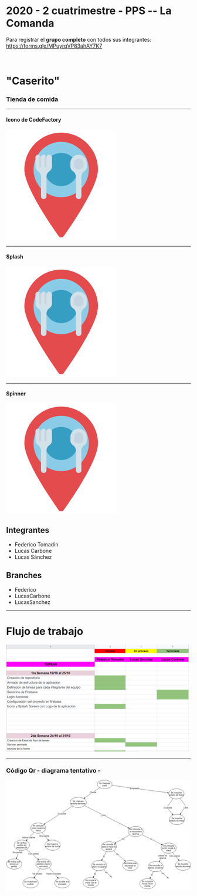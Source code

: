 <h1>2020 - 2 cuatrimestre - PPS -- La Comanda</h1>

Para registrar el <strong>grupo completo</strong> con todos sus integrantes: https://forms.gle/MPuyrqVP83ahAY7K7

<br>

# "Caserito"
### Tienda de comida
<hr>
<h4>Icono de CodeFactory</h4>
<img src="restaurant/src/assets/logo_restaurante.png">
<hr>
<h4>Splash</h4>
<img src="restaurant/src/assets/logo_restaurante.png">
<hr>
<h4>Spinner</h4>
<img src="restaurant/src/assets/logo_restaurante.png">


## Integrantes
- Federico Tomadin
- Lucas Carbone
- Lucas Sánchez

## Branches
- Federico 
- LucasCarbone
- LucasSanchez
<hr>

# Flujo de trabajo



<a href="https://docs.google.com/spreadsheets/d/1C5TlboQ4kwM8ISqbjtcPCJSgXAjIX555JuIrCkci7Nk/edit#gid=0" target="_blank"><img src = "flujo_trabajo.png"></a>
<hr>

<h3> Código Qr - diagrama tentativo -</h3>
  <img src="https://github.com/maxineiner/2020_TP_PPS_Comanda_1_cuatri/blob/master/Diagrama_QR_MESA.jpg" >

